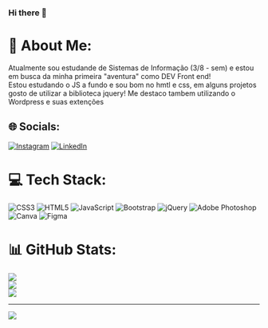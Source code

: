 ### Hi there 👋

# 💫 About Me:
Atualmente sou estudande de Sistemas de Informação (3/8 - sem) e estou em busca da minha primeira "aventura" como DEV Front end!<br>Estou estudando o JS a fundo e sou bom no hmtl e css, em alguns projetos gosto de utilizar a biblioteca jquery! Me destaco tambem utilizando o Wordpress e suas extenções


## 🌐 Socials:
[![Instagram](https://img.shields.io/badge/Instagram-%23E4405F.svg?logo=Instagram&logoColor=white)](https://instagram.com/brunocharra_) [![LinkedIn](https://img.shields.io/badge/LinkedIn-%230077B5.svg?logo=linkedin&logoColor=white)](https://linkedin.com/in/brunocharra) 

# 💻 Tech Stack:
![CSS3](https://img.shields.io/badge/css3-%231572B6.svg?style=for-the-badge&logo=css3&logoColor=white) ![HTML5](https://img.shields.io/badge/html5-%23E34F26.svg?style=for-the-badge&logo=html5&logoColor=white) ![JavaScript](https://img.shields.io/badge/javascript-%23323330.svg?style=for-the-badge&logo=javascript&logoColor=%23F7DF1E) ![Bootstrap](https://img.shields.io/badge/bootstrap-%23563D7C.svg?style=for-the-badge&logo=bootstrap&logoColor=white) ![jQuery](https://img.shields.io/badge/jquery-%230769AD.svg?style=for-the-badge&logo=jquery&logoColor=white) ![Adobe Photoshop](https://img.shields.io/badge/adobephotoshop-%2331A8FF.svg?style=for-the-badge&logo=adobephotoshop&logoColor=white) ![Canva](https://img.shields.io/badge/Canva-%2300C4CC.svg?style=for-the-badge&logo=Canva&logoColor=white) 	![Figma](https://img.shields.io/badge/figma-%23F24E1E.svg?style=for-the-badge&logo=figma&logoColor=white)
# 📊 GitHub Stats:
![](https://github-readme-stats.vercel.app/api?username=brunocharra&theme=midnight-purple&hide_border=false&include_all_commits=true&count_private=false)<br/>
![](https://github-readme-streak-stats.herokuapp.com/?user=brunocharra&theme=midnight-purple&hide_border=false)<br/>
![](https://github-readme-stats.vercel.app/api/top-langs/?username=brunocharra&theme=midnight-purple&hide_border=false&include_all_commits=true&count_private=false&layout=compact)

---
[![](https://visitcount.itsvg.in/api?id=brunocharra&icon=1&color=1)](https://visitcount.itsvg.in)

<!-- Proudly created with GPRM ( https://gprm.itsvg.in ) -->

<!--
**brunocharra/brunocharra** is a ✨ _special_ ✨ repository because its `README.md` (this file) appears on your GitHub profile.

Here are some ideas to get you started:

- 🔭 I’m currently working on ...
- 🌱 I’m currently learning ...
- 👯 I’m looking to collaborate on ...
- 🤔 I’m looking for help with ...
- 💬 Ask me about ...
- 📫 How to reach me: ...
- 😄 Pronouns: ...
- ⚡ Fun fact: ...
-->
